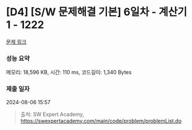 # [D4] [S/W 문제해결 기본] 6일차 - 계산기1 - 1222 

[문제 링크](https://swexpertacademy.com/main/code/problem/problemDetail.do?contestProbId=AV14mbSaAEwCFAYD) 

### 성능 요약

메모리: 18,596 KB, 시간: 110 ms, 코드길이: 1,340 Bytes

### 제출 일자

2024-08-06 15:57



> 출처: SW Expert Academy, https://swexpertacademy.com/main/code/problem/problemList.do